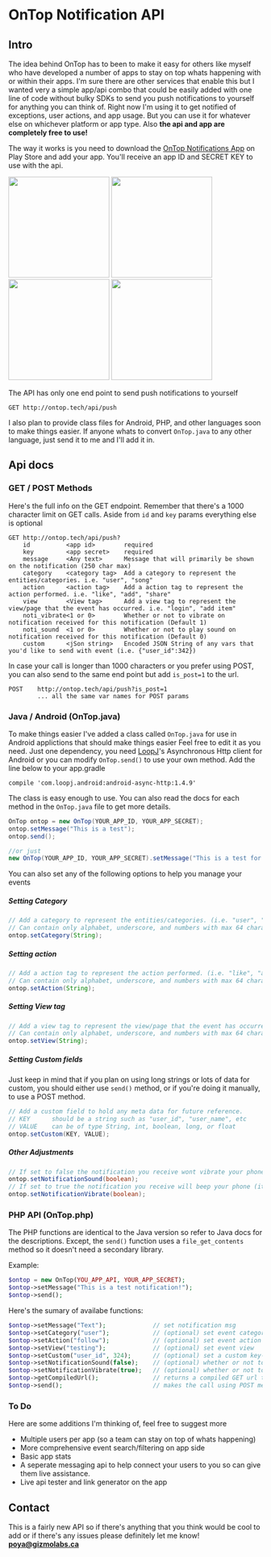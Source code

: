 # OnTop Notification API
## Intro
The idea behind OnTop has to been to make it easy for others like myself who have developed a number of apps to stay on top whats happening with or within their apps. I'm sure there are other services that enable this but I wanted very a simple app/api combo that could be easily added with one line of code without bulky SDKs to send you push notifications to yourself for anything you can think of. Right now I'm using it to get notified of exceptions, user actions, and app usage. But you can use it for whatever else on whichever platform or app type. Also **the api and app are completely free to use!**

The way it works is you need to download the [OnTop Notifications App][playstorelink] on Play Store and add your app. You'll receive an app ID and SECRET KEY to use with the api.

<img src="http://ontop.tech/img/Screenshot4.jpg" width="200" />
<img src="http://ontop.tech/img/Screenshot3.jpg" width="200" />
<img src="http://ontop.tech/img/Screenshot1.jpg" width="200" />
<img src="http://ontop.tech/img/Screenshot5.jpg" width="200" />

The API has only one end point to send push notifications to yourself
```
GET http://ontop.tech/api/push
```
I also plan to provide class files for Android, PHP, and other languages soon to make things easier. If anyone whats to convert `OnTop.java` to any other language, just send it to me and I'll add it in.

## Api docs
### GET / POST Methods
Here's the full info on the GET endpoint. Remember that there's a 1000 character limit on GET calls. Aside from `id` and `key` params everything else is optional
```
GET http://ontop.tech/api/push?
    id          <app id>        required
    key         <app secret>    required
    message     <Any text>      Message that will primarily be shown on the notification (250 char max)
    category    <category tag>  Add a category to represent the entities/categories. i.e. "user", "song"
    action      <action tag>    Add a action tag to represent the action performed. i.e. "like", "add", "share"
    view        <View tag>      Add a view tag to represent the view/page that the event has occurred. i.e. "login", "add item"
    noti_vibrate<1 or 0>        Whether or not to vibrate on notification received for this notification (Default 1)
    noti_sound  <1 or 0>        Whether or not to play sound on notification received for this notification (Default 0)
    custom      <jSon string>   Encoded JSON String of any vars that you'd like to send with event (i.e. {"user_id":342})
```
In case your call is longer than 1000 characters or you prefer using POST, you can also send to the same end point but add `is_post=1` to the url.
```
POST    http://ontop.tech/api/push?is_post=1
        ... all the same var names for POST params
```

### Java / Android (OnTop.java)
To make things easier I've added a class called `OnTop.java` for use in Android applictions that should make things easier Feel free to edit it as you need.
Just one dependency, you need [LoopJ](http://loopj.com/android-async-http/)'s Asynchronous Http client for Android or you can modify `OnTop.send()` to use your own method.
Add the line below to your app.gradle
```
compile 'com.loopj.android:android-async-http:1.4.9'
```
The class is easy enough to use. You can also read the docs for each method in the `OnTop.java` file to get more details.
```java
OnTop ontop = new OnTop(YOUR_APP_ID, YOUR_APP_SECRET);
ontop.setMessage("This is a test");
ontop.send();

//or just
new OnTop(YOUR_APP_ID, YOUR_APP_SECRET).setMessage("This is a test for appID: " + YOUR_APP_ID).send();
```
You can also set any of the following options to help you manage your events
##### Setting Category
```Java
// Add a category to represent the entities/categories. (i.e. "user", "song")
// Can contain only alphabet, underscore, and numbers with max 64 characters.
ontop.setCategory(String);
```
##### Setting action
```Java
// Add a action tag to represent the action performed. (i.e. "like", "add", "share")
// Can contain only alphabet, underscore, and numbers with max 64 characters.
ontop.setAction(String);
```
##### Setting View tag
```Java
// Add a view tag to represent the view/page that the event has occurred. (i.e. "login", "new_item")
// Can contain only alphabet, underscore, and numbers with max 64 characters.
ontop.setView(String);
```
##### Setting Custom fields
Just keep in mind that if you plan on using long strings or lots of data for custom, you should either use `send()` method, or if you're doing it manually, to use a POST method.
```Java
// Add a custom field to hold any meta data for future reference.
// KEY      should be a string such as "user_id", "user_name", etc
// VALUE    can be of type String, int, boolean, long, or float
ontop.setCustom(KEY, VALUE);
```
##### Other Adjustments
```Java
// If set to false the notification you receive wont vibrate your phone (it's true by default)
ontop.setNotificationSound(boolean);
// If set to true the notification you receive will beep your phone (its falseby default cause it gets annoying!)
ontop.setNotificationVibrate(boolean);
```

### PHP API (OnTop.php)
The PHP functions are identical to the Java version so refer to Java docs for the descriptions. Except, the `send()` function uses a `file_get_contents` method so it doesn't need a secondary library.

Example:
```php
$ontop = new OnTop(YOU_APP_API, YOUR_APP_SECRET);
$ontop->setMessage("This is a test notification!");
$ontop->send();
```
Here's the sumary of availabe functions:
```php
$ontop->setMessage("Text");             // set notification msg
$ontop->setCategory("user");            // (optional) set event category
$ontop->setAction("follow");            // (optional) set event action
$ontop->setView("testing");             // (optional) set event view
$ontop->setCustom("user_id", 324);      // (optional) set a custom key-value pair
$ontop->setNotificationSound(false);    // (optional) whether or not to play a sound
$ontop->setNotificationVibrate(true);   // (optional) whether or not to vibrate the device
$ontop->getCompiledUrl();               // returns a compiled GET url that can be used in the browser
$ontop->send();                         // makes the call using POST method
```

### To Do
Here are some additions I'm thinking of, feel free to suggest more
* Multiple users per app (so a team can stay on top of whats happening)
* More comprehensive event search/filtering on app side
* Basic app stats
* A seperate messaging api to help connect your users to you so can give them live assistance.
* Live api tester and link generator on the app

## Contact
This is a fairly new API so if there's anything that you think would be cool to add or if there's any issues please definitely let me know!
**poya@gizmolabs.ca**


[playstorelink]: https://play.google.com/store/apps/details?id=com.poya.ontop
